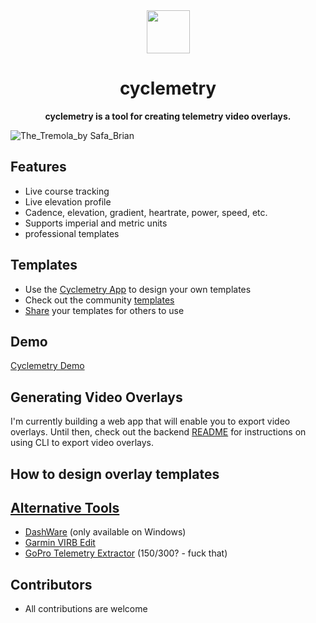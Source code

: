 <div align="center" style="text-align: center;">
  <img src="https://imgur.com/ZA8UGY4.png"/ style="width: 69px;">
  <h1>cyclemetry</h1>
  <p>
    <b>cyclemetry is a tool for creating telemetry video overlays.</b>  
  </p>
</div>


![The_Tremola_by Safa_Brian](https://github.com/walkersutton/cyclemetry/assets/25811783/71aa4902-dd29-453f-b4a5-a87ddabd2437)

## Features

- Live course tracking
- Live elevation profile
- Cadence, elevation, gradient, heartrate, power, speed, etc.
- Supports imperial and metric units
- professional templates

## Templates

- Use the [Cyclemetry App](https://walkersutton.com/cyclemetry/) to design your own templates
- Check out the community [templates](https://github.com/walkersutton/cyclemetry/blob/main/templates/README.md)
- [Share](https://github.com/walkersutton/cyclemetry/pulls) your templates for others to use

## Demo
[Cyclemetry Demo](https://walkersutton.com/cyclemetry/)

## Generating Video Overlays

I'm currently building a web app that will enable you to export video overlays. Until then, check out the backend [README](https://github.com/walkersutton/cyclemetry/blob/main/backend/README.md) for instructions on using CLI to export video overlays.

## How to design overlay templates

## [Alternative Tools](https://alternativeto.net/software/garmin-virb-edit/)

- [DashWare](http://www.dashware.net/) (only available on Windows)
- [Garmin VIRB Edit](https://www.garmin.com/en-US/p/573412)
- [GoPro Telemetry Extractor](https://goprotelemetryextractor.com/) ($150/$300? - fuck that)

## Contributors

- All contributions are welcome
